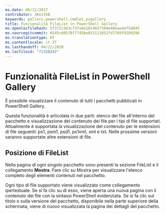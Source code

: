 ```yaml
---
ms.date: 06/12/2017
contributor: JKeithB
keywords: gallery,powershell,cmdlet,psgallery
title: Funzionalità FileList in PowerShell Gallery
ms.openlocfilehash: 5f372c943c73fa8e1014657394e40eaedef5d045
ms.sourcegitcommit: 6545c60578f7745be015111052fd7769f8289296
ms.translationtype: HT
ms.contentlocale: it-IT
ms.lasthandoff: 04/22/2020
ms.locfileid: "71328242"
---
```

# <a name="filelist-feature-in-the-gallery"></a>Funzionalità FileList in PowerShell Gallery

È possibile visualizzare il contenuto di tutti i pacchetti pubblicati in PowerShell Gallery.

Questa funzionalità è articolata in due parti: elenco dei file all'interno del pacchetto e visualizzazione del contenuto dei file per i tipi di file supportati. Attualmente è supportata la visualizzazione del contenuto per le estensioni di file seguenti: ps1, psm1, psd1, ps1xml, xml e txt. Nelle prossime versioni saranno supportate altre estensioni di file.

## <a name="where-to-find-filelist"></a>Posizione di FileList

Nella pagina di ogni singolo pacchetto sono presenti la sezione FileList e il collegamento **Mostra**. Fare clic su Mostra per visualizzare l'elenco completo degli elementi contenuti nel pacchetto.

Ogni tipo di file supportato viene visualizzato come collegamento ipertestuale. Se si fa clic su di esso, viene aperta una nuova pagina con il contenuto dei file con la sintassi PowerShell evidenziata. Se si fa clic sul titolo o sulla versione del pacchetto, disponibile nella parte superiore della schermata, viene di nuovo visualizzata la pagina dei dettagli del pacchetto.

